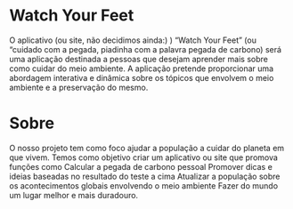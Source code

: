 # Watch Your Feet
O aplicativo (ou site, não decidimos ainda:) ) “Watch Your Feet” (ou “cuidado com a pegada, piadinha com a palavra pegada de carbono) será uma aplicação destinada a pessoas que desejam aprender mais sobre como cuidar do meio ambiente. A aplicação pretende proporcionar uma abordagem interativa e dinâmica sobre os tópicos que envolvem o meio ambiente e a preservação do mesmo.


# Sobre
O nosso projeto tem como foco ajudar a população a cuidar do planeta em que vivem. Temos como objetivo criar um aplicativo ou site que promova funções como 
Calcular a pegada de carbono pessoal
Promover dicas e ideias baseadas no resultado do teste a cima
Atualizar a população sobre os acontecimentos globais envolvendo o meio ambiente
Fazer do mundo um lugar melhor e mais duradouro.


